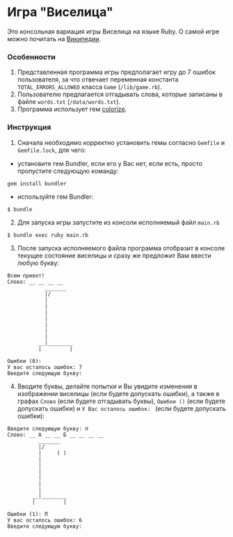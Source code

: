 # Игра "Виселица"

Это консольная вариация игры Виселица на языке Ruby. О самой игре можно почитать на [Википедии](https://ru.wikipedia.org/wiki/%D0%92%D0%B8%D1%81%D0%B5%D0%BB%D0%B8%D1%86%D0%B0_(%D0%B8%D0%B3%D1%80%D0%B0)).

### Особенности 

1. Представленная программа игры предполагает игру до 7 ошибок пользователя, за что отвечает переменная константа `TOTAL_ERRORS_ALLOWED` класса `Game` (`/lib/game.rb`).
2. Пользователю предлагается отгадывать слова, которые записаны в файле `words.txt` (`/data/words.txt`).
3. Программа использует гем [colorize](https://github.com/fazibear/colorize).

### Инструкция

1. Сначала необходимо корректно установить гемы согласно `Gemfile` и `Gemfile.lock`, для чего: 
  - установите гем Bundler, если его у Вас нет, если есть, просто пропустите следующую команду:
  ```
  gem install bundler
  ```
  - используйте гем Bundler:
  ```
  $ bundle
  ```

2. Для запуска игры запустите из консоли исполняемый файл `main.rb`
```
$ bundle exec ruby main.rb
```

3. После запуска исполняемого файла программа отобразит в консоле текущее состояние виселицы и сразу же предложит Вам ввести любую букву:
```
Всем привет!
Слово: __ __ __ __
            _______
            |/
            |
            |
            |
            |
            |
            |
            |
          __|________
          |         |

Ошибки (0): 
У вас осталось ошибок: 7
Введите следующую букву: 
```

4. Вводите буквы, делайте попытки и Вы увидите изменения в изображении виселицы (если будете допускать ошибки), а также в графах `Слово` (если будете отгадывать буквы), `Ошибки ()` (если будете допускать ошибки) и `У Вас осталось ошибок: ` (если будете допускать ошибки):
```
Введите следующую букву: п
Слово: __ А __ __ Б __ __ __ __
          _______
          |/
          |     ( )
          |
          |
          |
          |
          |
          |
        __|________
        |         |

Ошибки (1): П
У вас осталось ошибок: 6
Введите следующую букву:
```
